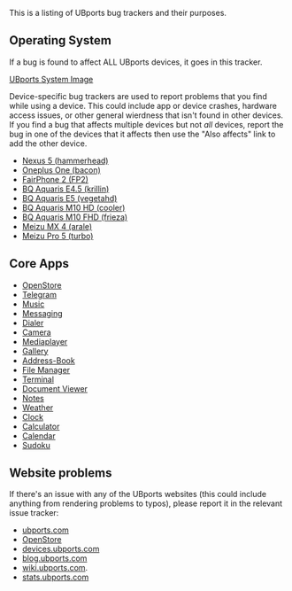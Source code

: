 This is a listing of UBports bug trackers and their purposes.

## Operating System

If a bug is found to affect ALL UBports devices, it goes in this tracker. 

[UBports System Image](https://bugs.launchpad.net/ubports-meta)

Device-specific bug trackers are used to report problems that you find while using a device. This could include app or device crashes, hardware access issues, or other general wierdness that isn't found in other devices. If you find a bug that affects multiple devices but not *all* devices, report the bug in one of the devices that it affects then use the "Also affects" link to add the other device.

* [Nexus 5 (hammerhead)](https://bugs.launchpad.net/ubports-n5)
* [Oneplus One (bacon)](https://bugs.launchpad.net/ubports-opo)
* [FairPhone 2 (FP2)](https://bugs.launchpad.net/ubports-fp2)
* [BQ Aquaris E4.5 (krillin)](https://bugs.launchpad.net/ubports-krillin)
* [BQ Aquaris E5 (vegetahd)](https://bugs.launchpad.net/ubports-vegetahd)
* [BQ Aquaris M10 HD (cooler)](https://bugs.launchpad.net/ubports-cooler)
* [BQ Aquaris M10 FHD (frieza)](https://bugs.launchpad.net/ubports-frieza)
* [Meizu MX 4 (arale)](https://bugs.launchpad.net/ubports-arale)
* [Meizu Pro 5 (turbo)](https://bugs.launchpad.net/ubports-turbo)

## Core Apps

* [OpenStore](https://bugs.launchpad.net/openstore)
* [Telegram](https://github.com/yunit-io/telegram-app/issues)
* [Music](https://github.com/ubports/music-app/issues)
* [Messaging](https://github.com/ubports/messaging-app/issues)
* [Dialer](https://github.com/ubports/dialer-app/issues)
* [Camera](https://github.com/ubports/camera-app/issues)
* [Mediaplayer](https://github.com/ubports/mediaplayer-app/issues)
* [Gallery](https://github.com/ubports/gallery-app/issues)
* [Address-Book](https://github.com/ubports/address-book-app/issues)
* [File Manager](https://github.com/ubports/filemanager-app/issues)
* [Terminal](https://github.com/ubports/terminal-app/issues)
* [Document Viewer](https://github.com/ubports/docviewer-app/issues)
* [Notes](https://github.com/ubports/notes-app/issues)
* [Weather](https://github.com/ubports/weather-app/issues)
* [Clock](https://github.com/ubports/clock-app/issues)
* [Calculator](https://github.com/ubports/calculator-app/issues)
* [Calendar](https://github.com/ubports/calendar-app/issues)
* [Sudoku](https://github.com/ubports/sudoku-app/issues)

## Website problems

If there's an issue with any of the UBports websites (this could include anything from rendering problems to typos), please report it in the relevant issue tracker:

* [ubports.com](https://github.com/ubports/ubports.com/issues)
* [OpenStore](https://bugs.launchpad.net/openstore-web)
* [devices.ubports.com](https://github.com/ubports/devices.ubports.com/issues)
* [blog.ubports.com](https://github.com/ubports/blog.ubports.com)
* [wiki.ubports.com](https://github.com/ubports/wiki.ubports.com).
* [stats.ubports.com](https://github.com/ubports/stats.ubports.com/issues)